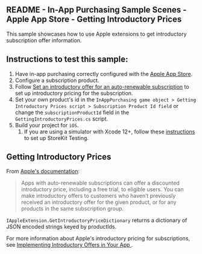 ## README - In-App Purchasing Sample Scenes - Apple App Store - Getting Introductory Prices

This sample showcases how to use Apple extensions to get introductory subscription offer information.

## Instructions to test this sample:

1. Have in-app purchasing correctly configured with
   the [Apple App Store](https://docs.unity3d.com/Packages/com.unity.purchasing@3.2/manual/UnityIAPAppleConfiguration.html).
2. Configure a subscription product.
3. Follow [Set an introductory offer for an auto-renewable subscription](https://help.apple.com/app-store-connect/#/deve1d49254f) to set up introductory pricing for the subscription.
4. Set your own product's id in the `InAppPurchasing game object > Getting Introductory Prices script > Subscription Product Id field`
   or change the `subscriptionProductId` field in the `GettingIntroductoryPrices.cs` script.
5. Build your project for `iOS`.
   1. If you are using a simulator with Xcode 12+, follow these [instructions](https://developer.apple.com/documentation/xcode/setting-up-storekit-testing-in-xcode)
      to set up StoreKit Testing.

## Getting Introductory Prices

From [Apple's documentation](https://developer.apple.com/documentation/storekit/original_api_for_in-app_purchase/subscriptions_and_offers/implementing_introductory_offers_in_your_app):
> Apps with auto-renewable subscriptions can offer a discounted introductory price, including a free trial, to eligible users. You can make introductory offers to customers who haven’t previously received an introductory offer for the given product, or for any products in the same subscription group.

`IAppleExtension.GetIntroductoryPriceDictionary` returns a dictionary of JSON encoded strings keyed by productIds.

For more information about Apple's introductory pricing for subscriptions, see [Implementing Introductory Offers in Your App
](https://developer.apple.com/documentation/storekit/original_api_for_in-app_purchase/subscriptions_and_offers/implementing_introductory_offers_in_your_app).
